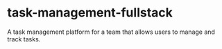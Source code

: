 # task-management-fullstack
A task management platform for a team that allows users to manage and track tasks.
